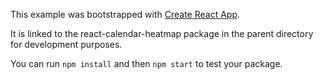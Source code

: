 This example was bootstrapped with [Create React App](https://github.com/facebook/create-react-app).

It is linked to the react-calendar-heatmap package in the parent directory for development purposes.

You can run `npm install` and then `npm start` to test your package.
